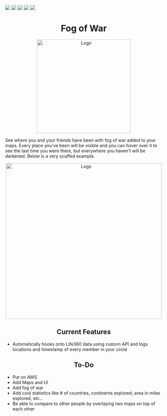 ![](https://img.shields.io/github/stars/ColinLi33/fogOfWar) ![](https://img.shields.io/github/forks/ColinLi33/fogOfWar) ![](https://img.shields.io/github/tag/ColinLi33/fogOfWar) ![](https://img.shields.io/github/release/ColinLi33/fogOfWar) ![](https://img.shields.io/github/issues/ColinLi33/fogOfWar)

<p align="center">
    <h1 align = "center"> Fog of War</h1>
</p>
<p align="center">
    <img width="300" src="https://i.imgur.com/ch6bByf.png" alt="Logo">
</p>

<p>
See where you and your friends have been with fog of war added to your maps. Every place you've been will be visible and you can hover over it to see the last time you were there, but everywhere you haven't will be darkened. Below is a very scuffed example.
</p>

<p align="center">
    <img width="500" src="https://i.imgur.com/I6fjZTy.png" alt="Logo">
</p>


<p align="center">
    <h2 align = "center"> Current Features</h2>
</p>

- Automatically hooks onto Life360 data using custom API and logs locations and timestamp of every member in your circle

<p align="center">
    <h2 align = "center"> To-Do</h2>
</p>

- Put on AWS 
- Add Maps and UI
- Add fog of war
- Add cool statistics like # of countries, continents explored, area in miles explored, etc...
- Be able to compare to other people by overlaying two maps on top of each other


